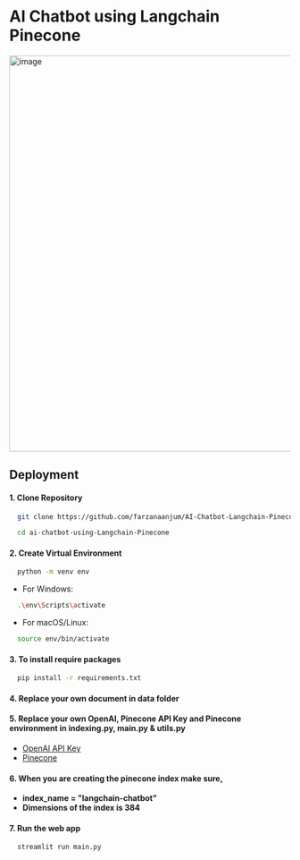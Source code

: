# AI Chatbot using Langchain Pinecone

<img width="1051" height="708" alt="image" src="https://github.com/user-attachments/assets/5a9ac747-747c-4957-af67-60b956a58d3c" />

## Deployment

#### 1. Clone Repository 

```bash
  git clone https://github.com/farzanaanjum/AI-Chatbot-Langchain-Pinecone/
```
```bash
  cd ai-chatbot-using-Langchain-Pinecone
```
#### 2. Create Virtual Environment
```bash
  python -m venv env
```
 - For Windows:
```bash
  .\env\Scripts\activate
```
 - For macOS/Linux:
```bash
  source env/bin/activate
```

#### 3. To install require packages 

```bash
  pip install -r requirements.txt
```
#### 4. Replace your own document in **data** folder

#### 5. Replace your own OpenAI, Pinecone API Key and Pinecone environment in indexing.py, main.py & utils.py
 - [OpenAI API Key](https://platform.openai.com)
 - [Pinecone](app.pinecone.io)

#### 6. When you are creating the pinecone index make sure,
   - **index_name = "langchain-chatbot"**
   - **Dimensions of the index is 384**
 
#### 7. Run the web app
```bash
  streamlit run main.py
```
